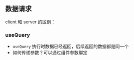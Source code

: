 ## 数据请求

client 和 server 的区别：



### useQuery

- `useQuery` 执行时数据已经返回，后续返回的数据都是同一个
- 如何传递参数？可以通过组件参数绑定

